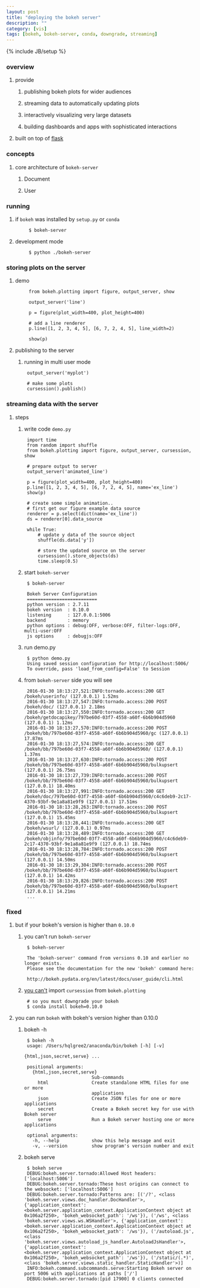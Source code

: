 ```yaml
---
layout: post
title: "deploying the bokeh server"
description: ""
category: [vis]
tags: [bokeh, bokeh-server, conda, downgrade, streaming]
---
```

{% include JB/setup %}


### overview

1. provide

    1. publishing bokeh plots for wider audiences

    1. streaming data to automatically updating plots

    1. interactively visualizing very large datasets

    1. building dashboards and apps with sophisticated interactions

1. built on top of [flask](http://flask.pocoo.org/)

### concepts

1. core architecture of `bokeh-server`

    1. Document

    1. User

### running

1. if `bokeh` was installed by `setup.py` or `conda`

            $ bokeh-server

1. development mode

            $ python ./bokeh-server

### storing plots on the server

1. demo

            from bokeh.plotting import figure, output_server, show

            output_server('line')

            p = figure(plot_width=400, plot_height=400)

            # add a line renderer
            p.line([1, 2, 3, 4, 5], [6, 7, 2, 4, 5], line_width=2)

            show(p)

1. publishing to the server

    1. running in multi user mode

            output_server('myplot')

            # make some plots
            cursession().publish()

### streaming data with the server

1. steps

    1. write code `demo.py`

            import time
            from random import shuffle
            from bokeh.plotting import figure, output_server, cursession, show

            # prepare output to server
            output_server('animated_line')

            p = figure(plot_width=400, plot_height=400)
            p.line([1, 2, 3, 4, 5], [6, 7, 2, 4, 5], name='ex_line')
            show(p)

            # create some simple animation..
            # first get our figure example data source
            renderer = p.select(dict(name='ex_line'))
            ds = renderer[0].data_source

            while True:
                # update y data of the source object
                shuffle(ds.data['y'])

                # store the updated source on the server
                cursession().store_objects(ds)
                time.sleep(0.5)

    1. start `bokeh-server`

            $ bokeh-server

            Bokeh Server Configuration
            ==========================
            python version : 2.7.11
            bokeh version  : 0.10.0
            listening      : 127.0.0.1:5006
            backend        : memory
            python options : debug:OFF, verbose:OFF, filter-logs:OFF, multi-user:OFF
            js options     : debugjs:OFF

    1. run demo.py

            $ python demo.py
            Using saved session configuration for http://localhost:5006/
            To override, pass 'load_from_config=False' to Session

    1. from `bokeh-server` side you will see

            2016-01-30 18:13:27,521:INFO:tornado.access:200 GET /bokeh/userinfo/ (127.0.0.1) 1.52ms
            2016-01-30 18:13:27,547:INFO:tornado.access:200 POST /bokeh/doc/ (127.0.0.1) 2.18ms
            2016-01-30 18:13:27,550:INFO:tornado.access:200 GET /bokeh/getdocapikey/797be60d-03f7-4558-a60f-6b6b904d5960 (127.0.0.1) 1.12ms
            2016-01-30 18:13:27,570:INFO:tornado.access:200 POST /bokeh/bb/797be60d-03f7-4558-a60f-6b6b904d5960/gc (127.0.0.1) 17.87ms
            2016-01-30 18:13:27,574:INFO:tornado.access:200 GET /bokeh/bb/797be60d-03f7-4558-a60f-6b6b904d5960/ (127.0.0.1) 1.37ms
            2016-01-30 18:13:27,630:INFO:tornado.access:200 POST /bokeh/bb/797be60d-03f7-4558-a60f-6b6b904d5960/bulkupsert (127.0.0.1) 26.75ms
            2016-01-30 18:13:27,739:INFO:tornado.access:200 POST /bokeh/bb/797be60d-03f7-4558-a60f-6b6b904d5960/bulkupsert (127.0.0.1) 18.40ms
            2016-01-30 18:13:27,991:INFO:tornado.access:200 GET /bokeh/doc/797be60d-03f7-4558-a60f-6b6b904d5960/c4c6deb9-2c17-4370-93bf-9e1a8a81e9f9 (127.0.0.1) 17.51ms
            2016-01-30 18:13:28,263:INFO:tornado.access:200 POST /bokeh/bb/797be60d-03f7-4558-a60f-6b6b904d5960/bulkupsert (127.0.0.1) 15.45ms
            2016-01-30 18:13:28,441:INFO:tornado.access:200 GET /bokeh/wsurl/ (127.0.0.1) 0.97ms
            2016-01-30 18:13:28,489:INFO:tornado.access:200 GET /bokeh/objinfo/797be60d-03f7-4558-a60f-6b6b904d5960/c4c6deb9-2c17-4370-93bf-9e1a8a81e9f9 (127.0.0.1) 18.74ms
            2016-01-30 18:13:28,784:INFO:tornado.access:200 POST /bokeh/bb/797be60d-03f7-4558-a60f-6b6b904d5960/bulkupsert (127.0.0.1) 14.50ms
            2016-01-30 18:13:29,304:INFO:tornado.access:200 POST /bokeh/bb/797be60d-03f7-4558-a60f-6b6b904d5960/bulkupsert (127.0.0.1) 14.42ms
            2016-01-30 18:13:29,826:INFO:tornado.access:200 POST /bokeh/bb/797be60d-03f7-4558-a60f-6b6b904d5960/bulkupsert (127.0.0.1) 14.21ms
            ...

### fixed

1. but if your bokeh's version is higher than `0.10.0`

    1. you can't run `bokeh-server`

            $ bokeh-server

            The 'bokeh-server' command from versions 0.10 and earlier no longer exists.
            Please see the documentation for the new 'bokeh' command here:

            http://bokeh.pydata.org/en/latest/docs/user_guide/cli.html

    1. [you can't](https://github.com/vitruvianscience/OpenDeep/issues/23) import `cursession` from `bokeh.plotting`

            # so you must downgrade your bokeh
            $ conda install bokeh=0.10.0

1. you can run `bokeh` with bokeh's version higher than 0.10.0

    1. bokeh -h

            $ bokeh -h
            usage: /Users/hqlgree2/anaconda/bin/bokeh [-h] [-v]
                                                      {html,json,secret,serve} ...

            positional arguments:
              {html,json,secret,serve}
                                    Sub-commands
                html                Create standalone HTML files for one or more
                                    applications
                json                Create JSON files for one or more applications
                secret              Create a Bokeh secret key for use with Bokeh server
                serve               Run a Bokeh server hosting one or more applications

            optional arguments:
              -h, --help            show this help message and exit
              -v, --version         show program's version number and exit

    1. bokeh serve

            $ bokeh serve
            DEBUG:bokeh.server.tornado:Allowed Host headers: ['localhost:5006']
            DEBUG:bokeh.server.tornado:These host origins can connect to the websocket: ['localhost:5006']
            DEBUG:bokeh.server.tornado:Patterns are: [('/?', <class 'bokeh.server.views.doc_handler.DocHandler'>, {'application_context': <bokeh.server.application_context.ApplicationContext object at 0x106a2f250>, 'bokeh_websocket_path': '/ws'}), ('/ws', <class 'bokeh.server.views.ws.WSHandler'>, {'application_context': <bokeh.server.application_context.ApplicationContext object at 0x106a2f250>, 'bokeh_websocket_path': '/ws'}), ('/autoload.js', <class 'bokeh.server.views.autoload_js_handler.AutoloadJsHandler'>, {'application_context': <bokeh.server.application_context.ApplicationContext object at 0x106a2f250>, 'bokeh_websocket_path': '/ws'}), ('/static/(.*)', <class 'bokeh.server.views.static_handler.StaticHandler'>)]
            INFO:bokeh.command.subcommands.serve:Starting Bokeh server on port 5006 with applications at paths ['/']
            DEBUG:bokeh.server.tornado:[pid 17900] 0 clients connected

